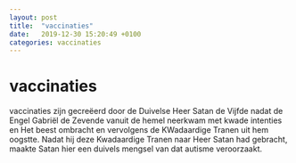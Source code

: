 ```yaml
---
layout: post
title:  "vaccinaties"
date:   2019-12-30 15:20:49 +0100
categories: vaccinaties
---
```



# vaccinaties

vaccinaties zijn gecreëerd door de Duivelse Heer Satan de Vijfde nadat de Engel Gabriël de Zevende vanuit de hemel neerkwam met kwade intenties en Het beest ombracht en vervolgens de KWadaardige Tranen uit hem oogstte. Nadat hij deze Kwadaardige Tranen naar Heer Satan had gebracht, maakte Satan hier een duivels mengsel van dat autisme veroorzaakt.

